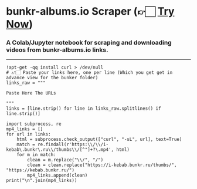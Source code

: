 # bunkr-albums.io Scraper (👉🏻 [Try Now](https://colab.research.google.com/github/profinderbro/bunker/blob/main/bunker.ipynb))

### A Colab/Jupyter notebook for scraping and downloading videos from **bunkr-albums.io** links.  
---
```
!apt-get -qq install curl > /dev/null
# ⚠️👇🏻 Paste your links here, one per line (Which you get get in advance view for the bunker folder)
links_raw = """

Paste Here The URLs

"""
links = [line.strip() for line in links_raw.splitlines() if line.strip()]

import subprocess, re
mp4_links = []
for url in links:
    html = subprocess.check_output(["curl", "-sL", url], text=True)
    match = re.findall(r'https:\\/\\/i-kebab\.bunkr\.ru\\/thumbs\\/[^"]+?\.mp4', html)
    for m in match:
        clean = m.replace("\\/", "/")
        clean = clean.replace("https://i-kebab.bunkr.ru/thumbs/", "https://kebab.bunkr.ru/")
        mp4_links.append(clean)
print("\n".join(mp4_links))
```

